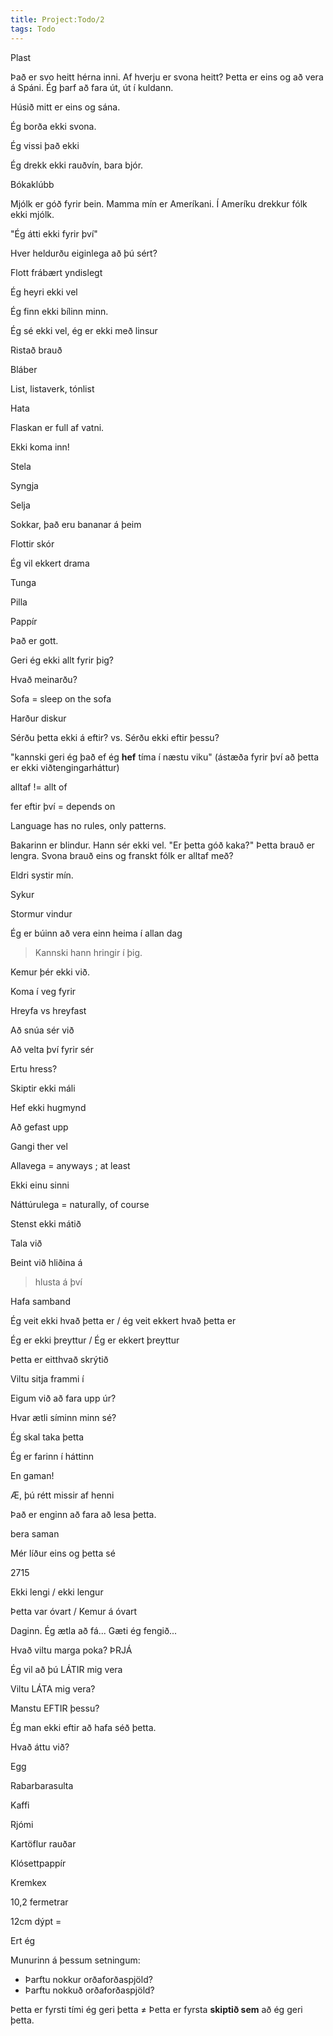 ```yaml
---
title: Project:Todo/2
tags: Todo
---
```


Plast

Það er svo heitt hérna inni. Af hverju er svona heitt? Þetta er eins og að vera á Spáni. Ég þarf að fara út, út í kuldann.

Húsið mitt er eins og sána.

Ég borða ekki svona. 

Ég vissi það ekki 

Ég drekk ekki rauðvín, bara bjór.

Bókaklúbb

Mjólk er góð fyrir bein. Mamma mín er Ameríkani. Í Ameríku drekkur fólk ekki mjólk.

"Ég átti ekki fyrir því"

Hver heldurðu eiginlega að þú sért?

Flott frábært yndislegt

Ég heyri ekki vel

Ég finn ekki bílinn minn.

Ég sé ekki vel, ég er ekki með linsur

Ristað brauð

Bláber

List, listaverk, tónlist

Hata

Flaskan er full af vatni.

Ekki koma inn!

Stela

Syngja

Selja

Sokkar, það eru bananar á þeim

Flottir skór

Ég vil ekkert drama

Tunga

Pilla

Pappír

Það er gott.

Geri ég ekki allt fyrir þig?

Hvað meinarðu?

Sofa = sleep on the sofa

Harður diskur

Sérðu þetta ekki á eftir? vs. Sérðu ekki eftir þessu?

"kannski geri ég það ef ég **hef** tíma í næstu viku" (ástæða fyrir því að þetta er ekki viðtengingarháttur)

alltaf != allt of

fer eftir því = depends on

Language has no rules, only patterns.

Bakarinn er blindur. Hann sér ekki vel. "Er þetta góð kaka?" Þetta brauð er lengra. Svona brauð eins og franskt fólk er alltaf með?

Eldri systir mín.

Sykur

Stormur vindur

Ég er búinn að vera einn heima í allan dag

> Kannski hann hringir í þig.

Kemur þér ekki við.

Koma í veg fyrir

Hreyfa vs hreyfast

Að snúa sér við

Að velta því fyrir sér

Ertu hress?

Skiptir ekki máli

Hef ekki hugmynd

Að gefast upp

Gangi ther vel

Allavega = anyways ; at least

Ekki einu sinni

Náttúrulega = naturally, of course

Stenst ekki mátið

Tala við

Beint við hliðina á

> hlusta á því

Hafa samband

Ég veit ekki hvað þetta er / ég veit ekkert hvað þetta er

Ég er ekki þreyttur / Ég er ekkert þreyttur

Þetta er eitthvað skrýtið

Viltu sitja frammi í

Eigum við að fara upp úr?

Hvar ætli síminn minn sé?

Ég skal taka þetta

Ég er farinn í háttinn

En gaman!

Æ, þú rétt missir af henni

Það er enginn að fara að lesa þetta.

bera saman

Mér líður eins og þetta sé

2715

Ekki lengi / ekki lengur

Þetta var óvart / Kemur á óvart

Daginn. Ég ætla að fá... Gæti ég fengið...

Hvað viltu marga poka? ÞRJÁ

Ég vil að þú LÁTIR mig vera

Viltu LÁTA mig vera?

Manstu EFTIR þessu?

Ég man ekki eftir að hafa séð þetta.

Hvað áttu við?

Egg

Rabarbarasulta

Kaffi

Rjómi

Kartöflur rauðar

Klósettpappír

Kremkex

10,2 fermetrar

12cm dýpt =

Ert ég

Munurinn á þessum setningum:

* Þarftu nokkur orðaforðaspjöld?
* Þarftu nokkuð orðaforðaspjöld?

Þetta er fyrsti tími ég geri þetta ≠ Þetta er fyrsta **skiptið sem** að ég geri þetta.


